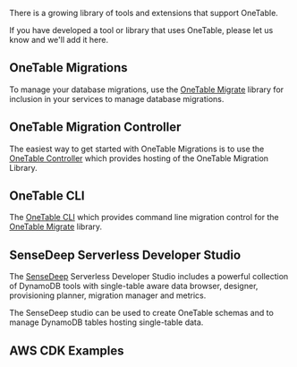 
There is a growing library of tools and extensions that support OneTable.

If you have developed a tool or library that uses OneTable, please let us know and we'll add it here.

## OneTable Migrations

To manage your database migrations, use the [OneTable Migrate](https://www.npmjs.com/package/onetable-migrate) library for inclusion in your services to manage database migrations.

## OneTable Migration Controller

The easiest way to get started with OneTable Migrations is to use the [OneTable Controller](https://github.com/sensedeep/onetable-controller) which provides hosting of the OneTable Migration Library.

## OneTable CLI

The [OneTable CLI](https://www.npmjs.com/package/onetable-cli) which provides command line migration control for the [OneTable Migrate](https://www.npmjs.com/package/onetable-migrate) library.

## SenseDeep Serverless Developer Studio

The [SenseDeep](https://www.sensedeep.com/) Serverless Developer Studio includes a powerful collection of DynamoDB tools with single-table aware data browser, designer, provisioning planner, migration manager and metrics.

The SenseDeep studio can be used to create OneTable schemas and to manage DynamoDB tables hosting single-table data.

## AWS CDK Examples
